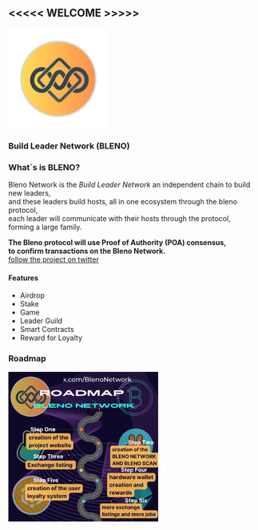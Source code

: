 ## <<<<< WELCOME >>>>>                                           
<img src='logo.png' width='200' height='200'  alt="Project's logo" />

### Build Leader Network (BLENO)

### What´s is BLENO?

Bleno Network is the *Build Leader Network* an independent chain to build new leaders,</br>
and these leaders build hosts, all in one ecosystem through the bleno protocol, </br>
each leader will communicate with their hosts through the protocol, </br>
forming a large family.</br>

<b>The Bleno protocol will use Proof of Authority (POA) consensus, </br>
to confirm transactions on the Bleno Network.</b> </br>
[follow the project on twitter](https://x.com/BlenoNetwork) 

#### Features </br>
- Airdrop </br>
- Stake </br>
- Game </br>
- Leader Guild </br>
- Smart Contracts </br>
- Reward for Loyalty </br>


### Roadmap

<img src='rdmp.png' width='300' height='300'  alt="Project's logo" />
